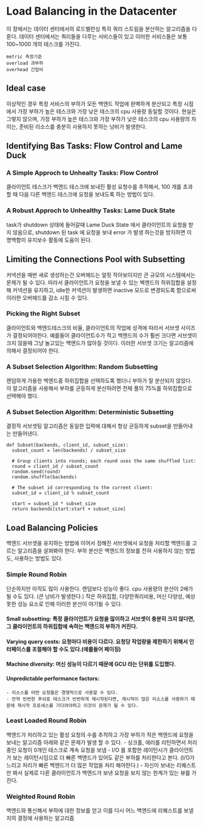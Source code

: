 # Load Balancing in the Datacenter
이 장에서는 데이터 센터에서의 로드밸런싱 특히 쿼리 스트림을 분산하는 알고리즘을 다룬다.
데이터 센터에서는 쿼리들을 다루는 서비스들이 있고 이러한 서비스들은 보통 100~1000 개의 테스크를 가진다.

```
metric 측정기준
overload 과부하
overhead 간접비
```

## Ideal case
이상적인 경우 특정 서비스의 부하가 모든 백엔드 작업에 완벽하게 분산되고 특정 시점에서 가장 부하가 높은 테스크와 가장 낮은 테스크의 cpu 사용량 동일할 것이다.
현실은 그렇지 않으며, 가장 부하가 높은 테스크와 가장 부하가 낮은 테스크의 cpu 사용량의 차이는, 준비된 리소스를 충분히 사용하지 못하는 낭비가 발생한다.


## Identifying Bas Tasks: Flow Control and Lame Duck
### A Simple Approch to Unhealty Tasks: Flow Control
클라이언트 테스크가 백엔드 테스크에 보내진 활성 요청수를 추적해서, 100 개를 초과할 때 다음 다른 백엔드 테스크에 요청을 보내도록 하는 방법이 있다.

### A Robust Approch to Unhealthy Tasks: Lame Duck State
task가 shutdown 상태에 들어갈때 Lame Duck State 에서 클라이언트의 요청을 받지 않음으로,
shutdown 된 task 에 요청을 보내 error 가 발생 하는것을 방지하면 이 명백함이 유지보수 활동에 도움이 된다.

## Limiting	the Connections Pool with Subsetting
커넥션을 매번 새로 생성하는건 오버헤드는 얼핏 작아보이지만 큰 규모의 시스템에서는 문제가 될 수 있다.
따라서 클라이언트가 요청을 보낼 수 있는 벡엔드의 하위집합을 설정해 커넥션을 유지하고,
idle한 커넥션이 발생하면 inactive 모드로 변경되도록 함으로써 이러한 오버헤드를 감소 시킬 수 있다.

### Picking the Right Subset
클라이언트와 백엔드테스크의 비율, 클라이언트의 작업에 성격에 따라서 서브셋 사이즈가 결졍되어야한다.
예를들어 클라이언트수가 적고 백엔드의 수가 훨씬 크다면 서브셋이 크지 않을때 그냥 놀고있는 백엔드가 많아질 것이다.
이러한 서브셋 크기는 알고리즘에 의해서 결정되어야 한다.

### A Subset Selection Algorithm: Random Subsetting
랜덤하게 가용한 백엔드중 하위집합을 선택하도록 했더니 부하가 잘 분산되지 않았다.
이 알고리즘을 사용해서 부하를 균등하게 분산하려면 전체 풀의 75%를 하위집합으로 선택해야 했다.

### A Subset Selection Algorithm: Deterministic Subsetting
결정적 서브셋팅 알고리즘은 동일한 입력에 대해서 항상 균등하게 subset을 만들어내는 만들어낸다.

```
def Subset(backends, client_id, subset_size):
  subset_count = len(backends) / subset_size

  # Group clients into rounds; each round uses the same shuffled list:
  round = client_id / subset_count
  random.seed(round)
  random.shuffle(backends)

  # The subset id corresponding to the current client:
  subset_id = client_id % subset_count

  start = subset_id * subset_size
  return backends[start:start + subset_size]
```

## Load Balancing Policies
백엔드 서브셋을 유지하는 방법에 이어서 정해진 서브셋에서 요청을 처리할 백엔드를 고르는 알고리즘을 살펴봐야 한다. 
부하 분산은 백엔드의 정보를 전혀 사용하지 않는 방법도, 사용하는 방법도 있다.
### Simple Round Robin
단순하지만 아직도 많이 사용한다. 랜덤보다 성능이 좋다. cpu 사용량의 분산이 2배가 될 수도 있다. (큰 낭비가 발생한다.)
작은 하위집합, 다양한쿼리비용, 머신 다양성, 예상못한 성능 요소로 인해 이러한 분산이 야기될 수 있다.
#### Small subsetting: 특정 클라이언트가 요청을 많이하고 서브셋이 충분히 크지 않다면, 그 클라이언트의 하위집합에 속하는 백엔드의 부하가 커진다.
#### Varying query costs: 요청마다 비용이 다르다. 요청당 작업량을 제한하기 위해서 인터페이스를 조절해야 할 수도 있다.(예를들어 페이징) 
#### Machine diversity: 머신 성능이 다르기 때문에 GCU 라는 단위를 도입했다.
#### Unpredictable performance factors:
	- 리소스를 어떤 요청들은 경쟁적으로 사용할 수 있다.
	- 만약 빈번한 푸쉬로 테스크가 빈번하게 재시작된다면, 재시작이 많은 리소스를 사용하기 때문에 재시작 프로세스를 기다려야하고 이것이 문제가 될 수 있다. 
### Least Loaded Round Robin
백엔드가 처리하고 있는 활성 요청의 수를 추적하고 가장 부하가 적은 백엔드에 요청을 보내는 알고리즘
아래와 같은 문제가 발생 할 수 있다.
	- 싱크홀, 에러를 리턴하면서 처리중인 요청이 0개인 테스크로 계속 요청을 보냄
	- I/O 를 포함한 레이턴시가 클라이언트가 보는 레이턴시임으로 더 빠른 백엔드가 있어도 같은 부하를 처리한다고 본다. (I/O가 느리고 처리가 빠른 백엔드가 더 많은 작업을 처리 해야한다.)
	- 자신이 보내는 리퀘스트만 봐서 실제로 다른 클라이언트가 백엔드가 보낸 요청을 보지 않는 한계가 있는 뷰를 가진다.
### Weighted Round Robin
백엔드와 통신해서 부하에 대한 정보를 얻고 이를 다시 어느 백엔드에 리퀘스트를 보낼지의 결정에 사용하는 알고리즘
